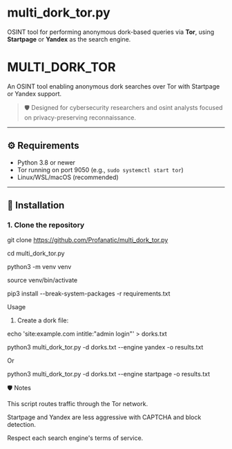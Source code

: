 # multi_dork_tor.py
OSINT tool for performing anonymous dork-based queries via **Tor**, using **Startpage** or **Yandex** as the search engine.

# MULTI_DORK_TOR 

An OSINT tool enabling anonymous dork searches over Tor with Startpage or Yandex support.

> 🛡️ Designed for cybersecurity researchers and osint analysts focused on privacy-preserving reconnaissance.

---

## ⚙️ Requirements

- Python 3.8 or newer
- Tor running on port 9050 (e.g., `sudo systemctl start tor`)
- Linux/WSL/macOS (recommended)

---

## 🚀 Installation

### 1. Clone the repository

git clone https://github.com/Profanatic/multi_dork_tor.py

cd multi_dork_tor.py

python3 -m venv venv

source venv/bin/activate

pip3 install --break-system-packages -r requirements.txt

Usage

1. Create a dork file:

echo 'site:example.com intitle:"admin login"' > dorks.txt

python3 multi_dork_tor.py -d dorks.txt --engine yandex -o results.txt

Or

python3 multi_dork_tor.py -d dorks.txt --engine startpage -o results.txt

🛡️ Notes

This script routes traffic through the Tor network.

Startpage and Yandex are less aggressive with CAPTCHA and block detection.

Respect each search engine's terms of service.

